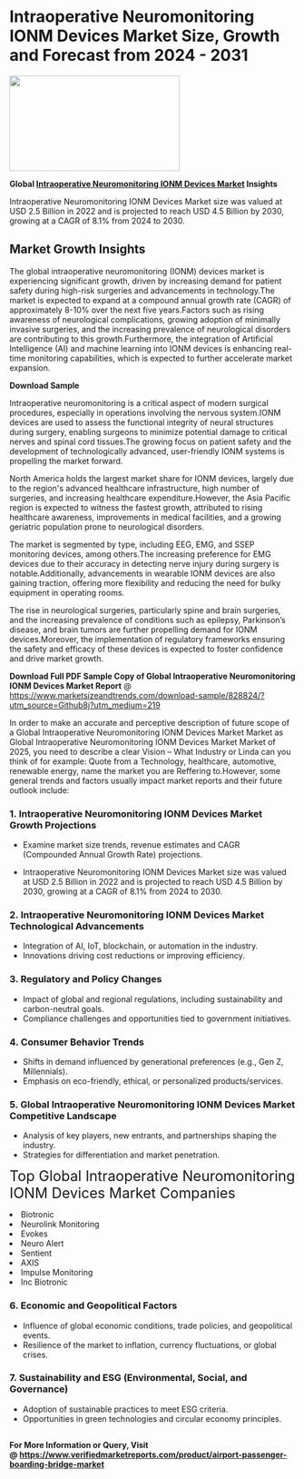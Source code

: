 <H1>Intraoperative Neuromonitoring IONM Devices Market Size, Growth and Forecast from 2024 - 2031</H1><img class="aligncenter size-medium wp-image-584254" src="https://thirdeyenews.in/wp-content/uploads/2024/09/Global-Market-Research-300x168.jpeg" alt="" width="300" height="168" /><p><strong>Global&nbsp;<a href="https://www.marketsizeandtrends.com/download-sample/828824/?utm_source=Github8j?utm_medium=219">Intraoperative Neuromonitoring IONM Devices Market</a> Insights</strong></p><p>Intraoperative Neuromonitoring IONM Devices Market size was valued at USD 2.5 Billion in 2022 and is projected to reach USD 4.5 Billion by 2030, growing at a CAGR of 8.1% from 2024 to 2030.</p><p><h2>Market Growth Insights</h2> <p>The global intraoperative neuromonitoring (IONM) devices market is experiencing significant growth, driven by increasing demand for patient safety during high-risk surgeries and advancements in technology.The market is expected to expand at a compound annual growth rate (CAGR) of approximately 8-10% over the next five years.Factors such as rising awareness of neurological complications, growing adoption of minimally invasive surgeries, and the increasing prevalence of neurological disorders are contributing to this growth.Furthermore, the integration of Artificial Intelligence (AI) and machine learning into IONM devices is enhancing real-time monitoring capabilities, which is expected to further accelerate market expansion.</p> <p><strong>Download Sample</strong></p> <p>Intraoperative neuromonitoring is a critical aspect of modern surgical procedures, especially in operations involving the nervous system.IONM devices are used to assess the functional integrity of neural structures during surgery, enabling surgeons to minimize potential damage to critical nerves and spinal cord tissues.The growing focus on patient safety and the development of technologically advanced, user-friendly IONM systems is propelling the market forward.</p> <p>North America holds the largest market share for IONM devices, largely due to the region's advanced healthcare infrastructure, high number of surgeries, and increasing healthcare expenditure.However, the Asia Pacific region is expected to witness the fastest growth, attributed to rising healthcare awareness, improvements in medical facilities, and a growing geriatric population prone to neurological disorders.</p> <p>The market is segmented by type, including EEG, EMG, and SSEP monitoring devices, among others.The increasing preference for EMG devices due to their accuracy in detecting nerve injury during surgery is notable.Additionally, advancements in wearable IONM devices are also gaining traction, offering more flexibility and reducing the need for bulky equipment in operating rooms.</p> <p>The rise in neurological surgeries, particularly spine and brain surgeries, and the increasing prevalence of conditions such as epilepsy, Parkinson’s disease, and brain tumors are further propelling demand for IONM devices.Moreover, the implementation of regulatory frameworks ensuring the safety and efficacy of these devices is expected to foster confidence and drive market growth.</p> <p><span class=""><strong>Download Full PDF Sample Copy of Global Intraoperative Neuromonitoring IONM Devices Market Report</strong> @ <a href="https://www.marketsizeandtrends.com/download-sample/828824/?utm_source=Github8j?utm_medium=219" target="_blank">https://www.marketsizeandtrends.com/download-sample/828824/?utm_source=Github8j?utm_medium=219</a></span></p><p>In order to make an accurate and perceptive description of future scope of a Global&nbsp;Intraoperative Neuromonitoring IONM Devices Market Market as Global&nbsp;Intraoperative Neuromonitoring IONM Devices Market Market of 2025, you need to describe a clear Vision &ndash; What Industry or Linda can you think of for example: Quote from a Technology, healthcare, automotive, renewable energy, name the market you are Reffering to.However, some general trends and factors usually impact market reports and their future outlook include:</p><h3>1.&nbsp;<strong>Intraoperative Neuromonitoring IONM Devices Market Growth Projections</strong></h3><ul><li>Examine market size trends, revenue estimates and CAGR (Compounded Annual Growth Rate) projections.</li><li><p>Intraoperative Neuromonitoring IONM Devices Market size was valued at USD 2.5 Billion in 2022 and is projected to reach USD 4.5 Billion by 2030, growing at a CAGR of 8.1% from 2024 to 2030.</p></li></ul><h3>2.&nbsp;<strong>Intraoperative Neuromonitoring IONM Devices Market Technological Advancements</strong></h3><ul><li>Integration of AI, IoT, blockchain, or automation in the industry.</li><li>Innovations driving cost reductions or improving efficiency.</li></ul><h3>3.&nbsp;<strong>Regulatory and Policy Changes</strong></h3><ul><li>Impact of global and regional regulations, including sustainability and carbon-neutral goals.</li><li>Compliance challenges and opportunities tied to government initiatives.</li></ul><h3>4.&nbsp;<strong>Consumer Behavior Trends</strong></h3><ul><li>Shifts in demand influenced by generational preferences (e.g., Gen Z, Millennials).</li><li>Emphasis on eco-friendly, ethical, or personalized products/services.</li></ul><h3>5.&nbsp;<strong>Global Intraoperative Neuromonitoring IONM Devices Market Competitive Landscape</strong></h3><ul><li>Analysis of key players, new entrants, and partnerships shaping the industry.</li><li>Strategies for differentiation and market penetration.</li></ul><p data-pm-slice="1 1 []"><span style="color: inherit; font-family: inherit; font-size: 25px;">Top Global Intraoperative Neuromonitoring IONM Devices Market Companies</span></p><div class="" data-test-id=""><p><li>Biotronic</li><li> Neurolink Monitoring</li><li> Evokes</li><li> Neuro Alert</li><li> Sentient</li><li> AXIS</li><li> Impulse Monitoring</li><li> Inc Biotronic</li></p></div><h3>6.&nbsp;<strong>Economic and Geopolitical Factors</strong></h3><ul><li>Influence of global economic conditions, trade policies, and geopolitical events.</li><li>Resilience of the market to inflation, currency fluctuations, or global crises.</li></ul><h3>7.&nbsp;<strong>Sustainability and ESG (Environmental, Social, and Governance)</strong></h3><ul><li>Adoption of sustainable practices to meet ESG criteria.</li><li>Opportunities in green technologies and circular economy principles.</li></ul><h2><strong style="font-size: 14px;">For More Information or Query, Visit @&nbsp;</strong><a style="background-color: #ffffff; font-size: 14px;" href="https://www.marketsizeandtrends.com/report/intraoperative-neuromonitoring-ionm-devices-market/" target="_blank">https://www.verifiedmarketreports.com/product/airport-passenger-boarding-bridge-market</a></h2>